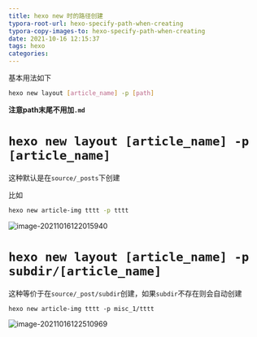 ```yaml
---
title: hexo new 时的路径创建
typora-root-url: hexo-specify-path-when-creating
typora-copy-images-to: hexo-specify-path-when-creating
date: 2021-10-16 12:15:37
tags: hexo
categories:
---
```




基本用法如下

```bash
hexo new layout [article_name] -p [path]
```



**注意path末尾不用加`.md`**



# `hexo new layout [article_name] -p [article_name]`

这种默认是在`source/_posts`下创建

比如

```bash
hexo new article-img tttt -p tttt
```

![image-20211016122015940](/image-20211016122015940.png)





# `hexo new layout [article_name] -p subdir/[article_name]`

这种等价于在`source/_post/subdir`创建，如果`subdir`不存在则会自动创建

```
hexo new article-img tttt -p misc_1/tttt
```

![image-20211016122510969](/image-20211016122510969.png)
